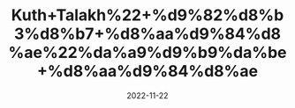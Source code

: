 ---
title: 'Kuth+Talakh%22+%d9%82%d8%b3%d8%b7+%d8%aa%d9%84%d8%ae%22%da%a9%d9%b9%da%be+%d8%aa%d9%84%d8%ae'
date: '2022-11-22' 
metatag: '' 
inventory: '0' 
draft: false 
# meta description 
shortDescripton: '+%22+Bitter+Costus+Root+%22Costus+root+is+used+for+treating+worm+(nematode)+infections.+Costus+oil+is+used+for+asthma%2c+cough%2c+gas%2c+and+severe+intestinal+diseases+such+as+dysentery+and+cholera.+It+is+also+used+as+a+tonic+and+to+stimulate+digestion.'
description: 'Herbs+%d8%ac%da%91%db%8c+%d8%a8%d9%88%d9%b9%db%8c'
longdescription: ''
tags: ''
brand: ''
subCategory: ''
unit: '50 gm-Pk'
sellCount: '0'
featured: True
# product Price
price: '30.0'
# Product Short Description
shortDescription: '+%22+Bitter+Costus+Root+%22Costus+root+is+used+for+treating+worm+(nematode)+infections.+Costus+oil+is+used+for+asthma%2c+cough%2c+gas%2c+and+severe+intestinal+diseases+such+as+dysentery+and+cholera.+It+is+also+used+as+a+tonic+and+to+stimulate+digestion.'
productID: '50A58782-3226-ED11-9968-005056B3A416'
type: 'products'
category: 'Herbs+%d8%ac%da%91%db%8c+%d8%a8%d9%88%d9%b9%db%8c' 
thumnailproduct: 'https://eraconnect.blob.core.windows.net/product-images/aminsaddiquidawakhana/50A58782-3226-ED11-9968-005056B3A416.webp' 
images:
  - image: 'https://eraconnect.blob.core.windows.net/product-images/aminsaddiquidawakhana/50A58782-3226-ED11-9968-005056B3A416.webp'  
Variants:
---